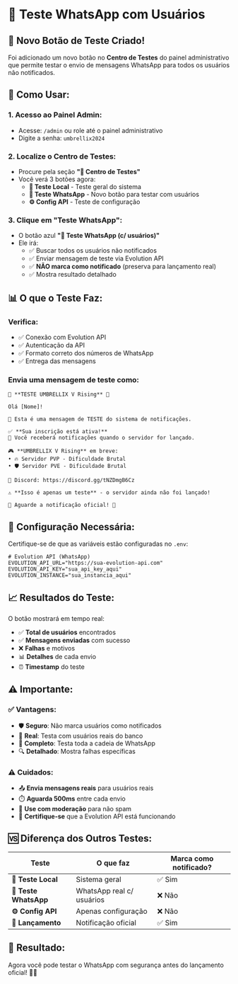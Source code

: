 # 🧪 Teste WhatsApp com Usuários

## 📱 **Novo Botão de Teste Criado!**

Foi adicionado um novo botão no **Centro de Testes** do painel administrativo que permite testar o envio de mensagens WhatsApp para todos os usuários não notificados.

## 🎯 **Como Usar:**

### **1. Acesso ao Painel Admin:**
- Acesse: `/admin` ou role até o painel administrativo
- Digite a senha: `umbrellix2024`

### **2. Localize o Centro de Testes:**
- Procure pela seção **"🧪 Centro de Testes"**
- Você verá 3 botões agora:
  - **📧 Teste Local** - Teste geral do sistema
  - **💬 Teste WhatsApp** - Novo botão para testar com usuários
  - **⚙️ Config API** - Teste de configuração

### **3. Clique em "Teste WhatsApp":**
- O botão azul **"💬 Teste WhatsApp (c/ usuários)"**
- Ele irá:
  - ✅ Buscar todos os usuários não notificados
  - ✅ Enviar mensagem de teste via Evolution API
  - ✅ **NÃO marca como notificado** (preserva para lançamento real)
  - ✅ Mostra resultado detalhado

## 📊 **O que o Teste Faz:**

### **Verifica:**
- ✅ Conexão com Evolution API
- ✅ Autenticação da API
- ✅ Formato correto dos números de WhatsApp
- ✅ Entrega das mensagens

### **Envia uma mensagem de teste como:**
```
🧪 **TESTE UMBRELLIX V Rising** 🧪

Olá [Nome]! 

🤖 Esta é uma mensagem de TESTE do sistema de notificações.

✅ **Sua inscrição está ativa!**
📱 Você receberá notificações quando o servidor for lançado.

🎮 **UMBRELLIX V Rising** em breve:
• 🔥 Servidor PVP - Dificuldade Brutal  
• 🛡️ Servidor PVE - Dificuldade Brutal

💬 Discord: https://discord.gg/tNZDmgB6Cz

⚠️ **Isso é apenas um teste** - o servidor ainda não foi lançado!

🦇 Aguarde a notificação oficial! 🏰
```

## 🔧 **Configuração Necessária:**

Certifique-se de que as variáveis estão configuradas no `.env`:

```env
# Evolution API (WhatsApp)
EVOLUTION_API_URL="https://sua-evolution-api.com"
EVOLUTION_API_KEY="sua_api_key_aqui"  
EVOLUTION_INSTANCE="sua_instancia_aqui"
```

## 📈 **Resultados do Teste:**

O botão mostrará em tempo real:
- ✅ **Total de usuários** encontrados
- ✅ **Mensagens enviadas** com sucesso
- ❌ **Falhas** e motivos
- 📊 **Detalhes** de cada envio
- ⏰ **Timestamp** do teste

## ⚠️ **Importante:**

### **✅ Vantagens:**
- 🛡️ **Seguro**: Não marca usuários como notificados
- 🎯 **Real**: Testa com usuários reais do banco
- 📱 **Completo**: Testa toda a cadeia de WhatsApp
- 🔍 **Detalhado**: Mostra falhas específicas

### **⚠️ Cuidados:**
- 📤 **Envia mensagens reais** para usuários reais
- ⏱️ **Aguarda 500ms** entre cada envio
- 🔄 **Use com moderação** para não spam
- 📱 **Certifique-se** que a Evolution API está funcionando

## 🆚 **Diferença dos Outros Testes:**

| Teste | O que faz | Marca como notificado? |
|-------|-----------|----------------------|
| **📧 Teste Local** | Sistema geral | ✅ Sim |
| **💬 Teste WhatsApp** | WhatsApp real c/ usuários | ❌ Não |
| **⚙️ Config API** | Apenas configuração | ❌ Não |
| **🚀 Lançamento** | Notificação oficial | ✅ Sim |

## 🎉 **Resultado:**

Agora você pode testar o WhatsApp com segurança antes do lançamento oficial! 🚀📱 